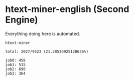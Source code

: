 # htext-miner-english (Second Engine)

Everything doing here is automated.

```
htext-miner

total: 2027/9523 (21.28530925128636%)

job0: 458
job1: 515
job2: 690
job3: 364
```